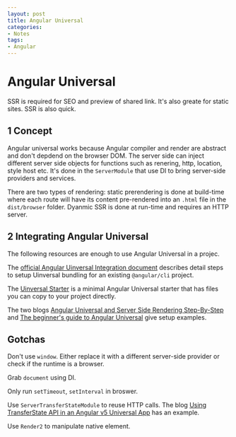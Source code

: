 ```yaml
---
layout: post
title: Angular Universal
categories:
- Notes
tags:
- Angular
---
```

# Angular Universal

SSR is required for SEO and preview of shared link. It's also greate for static sites. SSR is also quick.

## 1 Concept

Angular universal works because Angular compiler and render are abstract and don't depdend on the browser DOM. The server side can inject different server side objects for functions such as renering, http, location, style host etc. It's done in the `ServerModule` that use DI to bring server-side providers and services.

There are two types of rendering: static prerendering is done at build-time where each route will have its content pre-rendered into an `.html` file in the `dist/browser` folder. Dyanmic SSR is done at run-time and requires an HTTP server.

## 2 Integrating Angular Universal

The following resources are enough to use Angular Universal in a projec.

The [official Angular Uinversal Integration document](https://github.com/angular/angular-cli/wiki/stories-universal-rendering) describes detail steps to setup Uinversal bundling for an existing `@angular/cli` project.

The [Uinversal Starter](https://github.com/angular/universal-starter) is a minimal Angular Universal starter that has files you can copy to your project directly.

The two blogs [Angular Universal and Server Side Rendering Step-By-Step](https://malcoded.com/posts/angular-fundamentals-universal-server-side-rendering) and [The beginner's guide to Angular Universal](https://davidea.st/articles/the-beginners-guide-to-angular-universal) give setup examples.

## Gotchas

Don't use `window`. Either replace it with a different server-side provider or check if the runtime is a browser.

Grab `document` using DI.

Only run `setTimeout`, `setInterval` in broswer.

Use `ServerTransferStateModule` to reuse HTTP calls. The blog [Using TransferState API in an Angular v5 Universal App](https://blog.angularindepth.com/using-transferstate-api-in-an-angular-5-universal-app-130f3ada9e5b) has an example.

Use `Render2` to manipulate native element.